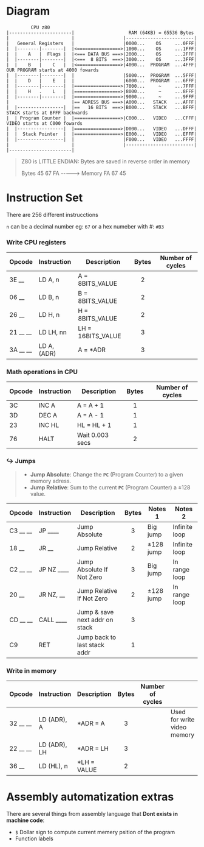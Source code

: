 

# Diagram

```
         CPU z80
|-----------------------|                    RAM (64KB) = 65536 Bytes
|                       |                  |-------------------------|
|   General Registers   |                  |0000...    OS     ...0FFF|
|  |--------|--------|  |<================>|1000...    OS     ...1FFF|
|  |    A   |  Flags |  |<=== DATA BUS ===>|2000...    OS     ...2FFF|
|  |--------|--------|  |<===  8 BITS  ===>|3000...    OS     ...3FFF|
|  |    B   |    C   |  |<================>|4000...  PROGRAM  ...4FFF| OUR PROGRAM starts at 4000 fowards
|  |--------|--------|  |                  |5000...  PROGRAM  ...5FFF|
|  |    D   |    E   |  |                  |6000...  PROGRAM  ...6FFF|
|  |--------|--------|  |=================>|7000...     ~     ...7FFF|
|  |    H   .    L   |  |=================>|8000...     ~     ...8FFF|
|  |--------|--------|  |=================>|9000...     ~     ...9FFF|
|                       |== ADRESS BUS ===>|A000...   STACK   ...AFFF|
|  |-----------------|  |==   16 BITS  ===>|B000...   STACK   ...BFFF| STACK starts at BFFF backwards
|  | Program Counter |  |=================>|C000...   VIDEO   ...CFFF| VIDEO starts at C000 fowards
|  |-----------------|  |=================>|D000...   VIDEO   ...DFFF|
|  |  Stack Pointer  |  |=================>|E000...   VIDEO   ...EFFF|
|  |-----------------|  |                  |F000...   VIDEO   ...FFFF|
|                       |                  |-------------------------|
|-----------------------|
```

> Z80 is LITTLE ENDIAN: Bytes are saved in reverse order in memory
> 
> Bytes 45 67 FA -----> Memory FA 67 45


# Instruction Set

There are 256 different instrucctions

`n` can be a decimal number eg: `67` or a hex numeber with #: `#B3` 

### Write CPU registers

| Opcode   | Instruction  | Description         | Bytes | Number of cycles |
|:---------|:-------------|---------------------|:-----:|------------------|
| 3E __    | LD A, n      | A = 8BITS_VALUE     |   2   |                  |
| 06 __    | LD B, n      | B = 8BITS_VALUE     |   2   |                  |
| 26 __    | LD H, n      | H = 8BITS_VALUE     |   2   |                  |
| 21 __ __ | LD LH, nn    | LH = 16BITS_VALUE   |   3   |                  |
| 3A __ __ | LD A, (ADR)  | A = *ADR            |   3   |                  |


### Math operations in CPU

| Opcode   | Instruction  | Description         | Bytes | Number of cycles |
|:---------|:-------------|---------------------|:-----:|------------------|
| 3C       | INC A        | A = A + 1           |   1   |                  |
| 3D       | DEC A        | A = A - 1           |   1   |                  |
| 23       | INC HL       | HL = HL + 1         |   1   |                  |
| 76       | HALT         | Wait 0.003 secs     |   2   |                  |


### ↪️ Jumps

> - **Jump Absolute**: Change the **`PC`** (Program Counter) to a given memory adress.
> - **Jump Relative**: Sum to the current **`PC`** (Program Counter) a ±128 value.

| Opcode   | Instruction  | Description                    | Bytes | Notes 1   | Notes 2       |
|:---------|:-------------|--------------------------------|:-----:|-----------|---------------|
| C3 __ __ | JP ____      | Jump Absolute                  |   3   | Big jump  | Infinite loop |
| 18 __    | JR __        | Jump Relative                  |   2   | ±128 jump | Infinite loop |
| C2 __ __ | JP NZ ____   | Jump Absolute If Not Zero      |   3   | Big jump  | In range loop |
| 20 __    | JR NZ, __    | Jump Relative If Not Zero      |   2   | ±128 jump | In range loop |
| CD __ __ | CALL ____    | Jump & save next addr on stack |   3   |           |               |
| C9       | RET          | Jump back to last stack addr   |   1   |           |               |


### Write in memory

| Opcode   | Instruction  | Description         | Bytes | Number of cycles |                             |
|:---------|:-------------|---------------------|:-----:|------------------|-----------------------------|
| 32 __ __ | LD (ADR), A  | *ADR = A            |   3   |                  | Used for write video memory |
| 22 __ __ | LD (ADR), LH | *ADR = LH           |   3   |                  |                             |
| 36 __    | LD (HL), n   | *LH = VALUE         |   2   |                  |                             |



# Assembly automatization extras

There are several things from assembly language that **Dont exists in machine code**:

- `$` Dollar sign to compute current memery psition of the program
- Function labels






